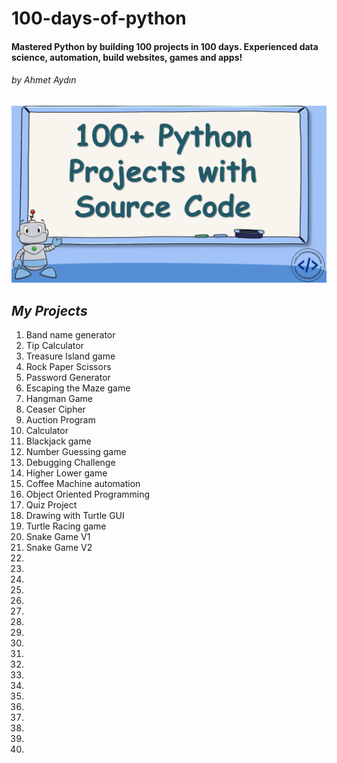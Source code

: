 #                           100-days-of-python
#### Mastered Python by building 100 projects in 100 days. Experienced data science, automation, build websites, games and apps!
###### by Ahmet Aydın
<img src="100_python_projects.jpg">

## <i>My Projects</i>
<ol>
 <li>Band name generator</li>
 <li>Tip Calculator</li>
 <li>Treasure Island game</li>
 <li>Rock Paper Scissors</li>
 <li>Password Generator</li>
 <li>Escaping the Maze game</li>
 <li>Hangman Game</li>
 <li>Ceaser Cipher</li>
 <li>Auction Program</li>
 <li>Calculator</li>
 <li>Blackjack game</li>
 <li>Number Guessing game</li>
 <li>Debugging Challenge</li>
 <li>Higher Lower game</li>
 <li>Coffee Machine automation</li>
 <li>Object Oriented Programming</li>
 <li>Quiz Project</li>
 <li>Drawing with Turtle GUI</li>
 <li>Turtle Racing game</li>
 <li>Snake Game V1</li>
 <li>Snake Game V2</li>
 <li>
 <li>
 <li>
 <li>
 <li>
 <li>
 <li>
 <li>
 <li>
 <li>
 <li>
 <li>
 <li>
 <li>
 <li>
 <li>
 <li>
 <li>
 <li>
</ol>
